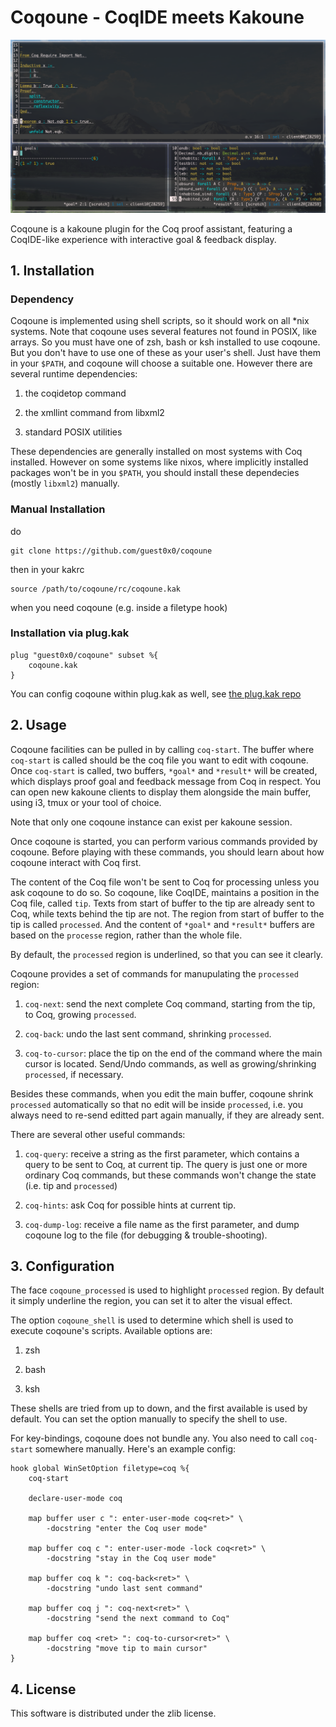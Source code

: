 
# Coqoune - CoqIDE meets Kakoune

![](./screenshot.png)

Coqoune is a kakoune plugin for the Coq proof assistant,
featuring a CoqIDE-like experience with interactive goal & feedback display.

## 1. Installation

### Dependency
Coqoune is implemented using shell scripts,
so it should work on all *nix systems.
Note that coqoune uses several features not found in POSIX, like arrays.
So you must have one of zsh, bash or ksh installed to use coqoune.
But you don't have to use one of these as your user's shell.
Just have them in your `$PATH`, and coqoune will choose a suitable one.
However there are several runtime dependencies:

1. the coqidetop command
 
2. the xmllint command from libxml2
 
3. standard POSIX utilities 

These dependencies are generally installed on most systems with Coq installed.
However on some systems like nixos, where implicitly installed packages won't be in you `$PATH`,
you should install these dependecies (mostly `libxml2`) manually.

### Manual Installation
do
```
git clone https://github.com/guest0x0/coqoune
```
then in your kakrc
```
source /path/to/coqoune/rc/coqoune.kak
```
when you need coqoune (e.g. inside a filetype hook)

### Installation via plug.kak
```
plug "guest0x0/coqoune" subset %{
    coqoune.kak
}
```
You can config coqoune within plug.kak as well, see [the plug.kak repo](https://gitlab.com/andreyorst/plug.kak)


## 2. Usage
Coqoune facilities can be pulled in by calling `coq-start`.
The buffer where `coq-start` is called should be the coq file you want to edit with coqoune.
Once `coq-start` is called, two buffers,
`*goal*` and `*result*` will be created,
which displays proof goal and feedback message from Coq in respect.
You can open new kakoune clients to display them alongside the main buffer,
using i3, tmux or your tool of choice.

Note that only one coqoune instance can exist per kakoune session.

Once coqoune is started,
you can perform various commands provided by coqoune.
Before playing with these commands,
you should learn about how coqoune interact with Coq first.

The content of the Coq file won't be sent to Coq for processing
unless you ask coqoune to do so.
So coqoune, like CoqIDE, maintains a position in the Coq file, called `tip`.
Texts from start of buffer to the tip are already sent to Coq,
while texts behind the tip are not.
The region from start of buffer to the tip is called `processed`.
And the content of `*goal*` and `*result*` buffers are based on the `processe` region,
rather than the whole file.

By default, the `processed` region is underlined,
so that you can see it clearly.

Coqoune provides a set of commands for manupulating the `processed` region:

1.  `coq-next`: send the next complete Coq command,
starting from the tip, to Coq, growing `processed`.

2.  `coq-back`: undo the last sent command, shrinking `processed`.

3.  `coq-to-cursor`: place the tip on the end of the command where the main cursor is located.
Send/Undo commands, as well as growing/shrinking `processed`, if necessary.

Besides these commands, when you edit the main buffer,
coqoune shrink `processed` automatically so that no edit
will be inside `processed`,
i.e. you always need to re-send editted part again manually,
if they are already sent.

There are several other useful commands:

1.  `coq-query`: receive a string as the first parameter,
which contains a query to be sent to Coq, at current tip.
The query is just one or more ordinary Coq commands,
but these commands won't change the state (i.e. tip and `processed`)

2.  `coq-hints`: ask Coq for possible hints at current tip.

3.  `coq-dump-log`: receive a file name as the first parameter,
and dump coqoune log to the file (for debugging & trouble-shooting).


## 3. Configuration
The face `coqoune_processed` is used to highlight `processed` region.
By default it simply underline the region,
you can set it to alter the visual effect.

The option `coqoune_shell` is used to determine which shell is used to execute coqoune's scripts.
Available options are:

1. zsh

2. bash

3. ksh

These shells are tried from up to down, and the first available is used by default.
You can set the option manually to specify the shell to use.

For key-bindings, coqoune does not bundle any.
You also need to call `coq-start` somewhere manually.
Here's an example config:
```
hook global WinSetOption filetype=coq %{
    coq-start

    declare-user-mode coq

    map buffer user c ": enter-user-mode coq<ret>" \
        -docstring "enter the Coq user mode"

    map buffer coq c ": enter-user-mode -lock coq<ret>" \
        -docstring "stay in the Coq user mode"

    map buffer coq k ": coq-back<ret>" \
        -docstring "undo last sent command"

    map buffer coq j ": coq-next<ret>" \
        -docstring "send the next command to Coq"

    map buffer coq <ret> ": coq-to-cursor<ret>" \
        -docstring "move tip to main cursor"
}
```

## 4. License
This software is distributed under the zlib license.
